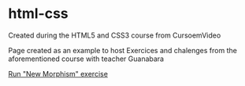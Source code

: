 # html-css
 Created during the HTML5 and CSS3 course from CursoemVideo

Page created as an example to host Exercices and chalenges from the aforementioned course with teacher Guanabara

<a href="https://henriquesbrissia.github.io/html-css/extras/new-morphism"> Run "New Morphism" exercise 